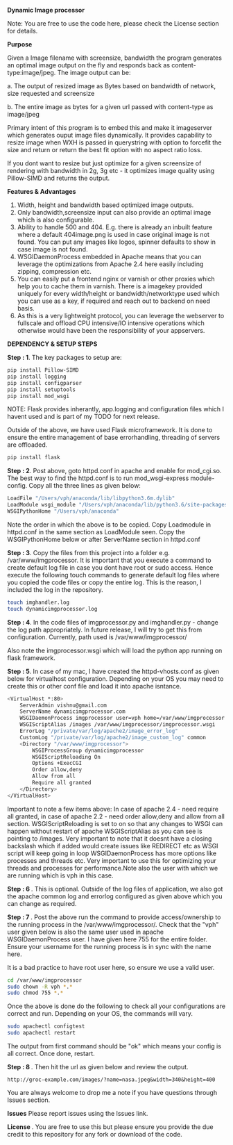 <b>Dynamic Image processor</b>

Note: You are free to use the code here, please check the License section for details.

<b>Purpose</b>

Given a Image filename with screensize, bandwidth the program generates an optimal image output on the fly and responds back as content-type:image/jpeg.
The image output can be:

a. The output of resized image as Bytes based on bandwidth of network, size requested and screensize

b. The entire image as bytes for a given url passed with content-type as image/jpeg

Primary intent of this program is to embed this and make it imageserver which generates ouput image files dynamically. It provides capability to resize image when WXH is passed in querystring with option to forcefit the size and return or return the best fit option with no aspect ratio loss.

If you dont want to resize but just optimize for a given screensize of rendering with bandwidth in 2g, 3g etc - it optimizes image quality using Pillow-SIMD and returns the output.

<b>Features & Advantages</b>

1. Width, height and bandwidth based optimized image outputs.
2. Only bandwidth,screensize input can also provide an optimal image which is also configurable.
3. Ability to handle 500 and 404. E.g. there is already an inbuilt feature where a default 404image.png is used in case original image is not found. You can put any images like logos, spinner defaults to show in case image is not found.
4. WSGIDaemonProcess embedded in Apache means that you can leverage the optimizations from Apache 2.4 here easily including zipping, compression etc.
5. You can easily put a frontend nginx or varnish or other proxies which help you to cache them in varnish. There is a imagekey provided uniquely for every width/height or bandwidth/networktype used which you can use as a key, if required and reach out to backend on need basis.
6. As this is a very lightweight protocol, you can leverage the webserver to fullscale and offload CPU intensive/IO intensive operations which otherwise would have been the responsibility of your appservers.


<b>DEPENDENCY & SETUP STEPS</b>

<b>Step : 1</b>.
The key packages to setup are:
```bash
pip install Pillow-SIMD
pip install logging
pip install configparser
pip install setuptools
pip install mod_wsgi
```
NOTE: Flask provides inherantly, app.logging and configuration files which I havent used and is part of my TODO for next release.

Outside of the above, we have used Flask microframework. It is done to ensure the entire management of base errorhandling, threading of servers are offloaded.
```bash
pip install flask
```

<b>Step : 2</b>. 
Post above, goto httpd.conf in apache and enable for mod_cgi.so. The best way to find the httpd.conf is to run mod_wsgi-express module-config. Copy all the three lines as given below: 

```bash
LoadFile "/Users/vph/anaconda/lib/libpython3.6m.dylib"
LoadModule wsgi_module "/Users/vph/anaconda/lib/python3.6/site-packages/mod_wsgi-4.5.16-py3.6-macosx-10.7-x86_64.egg/mod_wsgi/server/mod_wsgi-py36.cpython-36m-darwin.so"
WSGIPythonHome "/Users/vph/anaconda"
```

Note the order in which the above is to be copied. Copy Loadmodule in httpd.conf in the same section as LoadModule seen. Copy the WSGIPythonHome below or after ServerName section in httpd.conf

<b>Step : 3</b>. 
Copy the files from this project into a folder e.g. /var/www/imgprocessor. It is important that you execute a command to create default log file in case you dont have root or sudo access. Hence execute the following touch commands to generate default log files where you copied the code files or copy the entire log. This is the reason, I included the log in the repository.

```bash
touch imghandler.log
touch dynamicimgprocessor.log
```

<b>Step : 4</b>. 
In the code files of imgprocessor.py and imghandler.py - change the log path appropriately. In future release, I will try to get this from configuration.
Currently, path used is /var/www/imgprocessor/

Also note the imgprocessor.wsgi which will load the python app running on flask framework. 

<b>Step : 5</b>. 
In case of my mac, I have created the httpd-vhosts.conf as given below for virtualhost configuration. Depending on your OS you may need to create this or other conf file and load it into apache isntance.

```bash
<VirtualHost *:80>
    ServerAdmin vishnu@gmail.com
    ServerName dynamicimgprocessor.com
    WSGIDaemonProcess imgprocessor user=vph home=/var/www/imgprocessor threads=40
    WSGIScriptAlias /images /var/www/imgprocessor/imgprocessor.wsgi
    ErrorLog "/private/var/log/apache2/image_error_log"
    CustomLog "/private/var/log/apache2/image_custom_log" common
    <Directory "/var/www/imgprocessor">
        WSGIProcessGroup dynamicimgprocessor
        WSGIScriptReloading On
        Options +ExecCGI
        Order allow,deny
        Allow from all
        Require all granted
    </Directory>
</VirtualHost>

```

Important to note a few items above:
In case of apache 2.4 - need require all granted, in case of apache 2.2 - need order allow,deny and allow from all section.
WSGIScriptReloading is set to on so that any changes to WSGI can happen without restart of apache
WSGIScriptAlias as you can see is pointing to /images. Very important to note that it doesnt have a closing backslash which if added would create issues like REDIRECT etc as WSGI script will keep going in loop
WSGIDaemonProcess has more options like processes and threads etc. Very important to use this for optimizing your threads and processes for performance.Note also the user with which we are running which is vph in this case.

<b>Step : 6 </b>. 
This is optional. Outside of the log files of application, we also got the apache common log and errorlog configured as given above which you can change as required.

<b>Step : 7 </b>. 
Post the above run the command to provide access/ownership to the running process in the /var/www/imgprocessor/.
Check that the "vph" user given below is also the same user used in apache WSGIDaemonProcess user. I have given here 755 for the entire folder. Ensure your username for the running process is in sync with the name here.

It is a bad practice to have root user here, so ensure we use a valid user.

```bash
cd /var/www/imgprocessor
sudo chown -R vph *.*
sudo chmod 755 *.*
```
Once the above is done do the following to check all your configurations are correct and run. Depending on your OS, the commands will vary.

```bash
sudo apachectl configtest
sudo apachectl restart
```

The output from first command should be "ok" which means your config is all correct. Once done, restart.

<b>Step : 8 </b>. 
Then hit the url as given below and review the output.

```
http://groc-example.com/images/?name=nasa.jpeg&width=340&height=400
```

You are always welcome to drop me a note if you have questions through Issues section.

<b>Issues</b>
Please report issues using the Issues link.

<b>License </b>. 
You are free to use this but please ensure you provide the due credit to this repository for any fork or download of the code.





